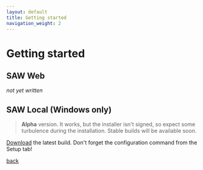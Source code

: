 ```yaml
---
layout: default
title: Getting started
navigation_weight: 2
---
```

# Getting started

## SAW Web

*not yet written*

## SAW Local (Windows only)
> **Alpha** version. It works, but the installer isn't signed, so expect some turbulence during the installation. Stable builds will be available soon.

[Download](https://ci.appveyor.com/project/wdecay/azure-cortanaintelligence-solutionauthoringworkspa/branch/master/artifacts) the latest build. Don't forget the configuration command from the Setup tab!

[back](./)
